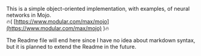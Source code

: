 This is a simple object-oriented implementation, with examples, of neural networks in Mojo.  
🔥( [https://www.modular.com/max/mojo](https://www.modular.com/max/mojo) )🔥

The Readme file will end here since I have no idea about markdown syntax, 
but it is planned to extend the Readme in the future.
